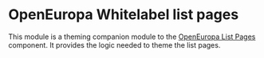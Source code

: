 # OpenEuropa Whitelabel list pages

This module is a theming companion module to the [OpenEuropa List Pages](https://github.com/openeuropa/oe_list_pages) component. It provides the logic needed to theme the list pages.
